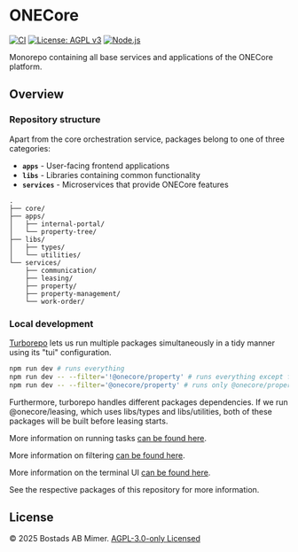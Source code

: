 # ONECore

[![CI](https://github.com/Bostads-AB-Mimer/onecore/actions/workflows/lint.yaml/badge.svg)](https://github.com/Bostads-AB-Mimer/onecore/actions/workflows/lint.yaml)
[![License: AGPL v3](https://img.shields.io/badge/license-AGPL--3.0--only-green.svg)](LICENSE)
[![Node.js](https://img.shields.io/badge/node-%3E=20.x-brightgreen)](https://nodejs.org/en/)

Monorepo containing all base services and applications of the ONECore platform.

## Overview

### Repository structure

Apart from the core orchestration service, packages belong to one of three categories:

- **`apps`** - User-facing frontend applications
- **`libs`** - Libraries containing common functionality
- **`services`** - Microservices that provide ONECore features

```
.
├── core/
├── apps/
│   ├── internal-portal/
│   └── property-tree/
├── libs/
│   ├── types/
│   └── utilities/
└── services/
    ├── communication/
    ├── leasing/
    ├── property/
    ├── property-management/
    └── work-order/
```

### Local development

[Turborepo](https://turborepo.com/) lets us run multiple packages simultaneously in a tidy manner using its "tui" configuration.

```sh
npm run dev # runs everything
npm run dev -- --filter='!@onecore/property' # runs everything except for @onecore/property
npm run dev -- --filter='@onecore/property' # runs only @onecore/property
```

Furthermore, turborepo handles different packages dependencies. If we run @onecore/leasing, which uses libs/types and libs/utilities, both of these packages will be built before leasing starts.

More information on running tasks [can be found here](https://turborepo.com/docs/crafting-your-repository/running-tasks).

More information on filtering [can be found here](https://turborepo.com/docs/reference/run#advanced-filtering-examples).

More information on the terminal UI [can be found here](https://turborepo.com/docs/crafting-your-repository/developing-applications#using-the-terminal-ui).

See the respective packages of this repository for more information.

## License

© 2025 Bostads AB Mimer. [AGPL-3.0-only Licensed](./LICENSE)
